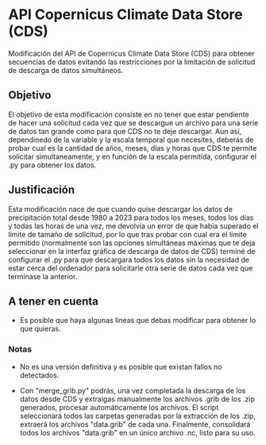 # API Copernicus Climate Data Store (CDS)
Modificación del API de Copernicus Climate Data Store (CDS) para obtener secuencias de datos evitando las restricciones por la limitación de solicitud de descarga de datos simultáneos.

## Objetivo
El objetivo de esta modificación consiste en no tener que estar pendiente de hacer una solicitud cada vez que se descargue un archivo para una serie de datos tan grande como para que CDS no te deje descargar.
Aun así, dependinedo de la variable y la escala temporal que necesites, deberás de probar cual es la cantidad de años, meses, días y horas que CDS te permite solicitar simultaneamente, y en función de la escala permitida, configurar el .py para obtener los datos.

## Justificación
Esta modificación nace de que cuando quise descargar los datos de precipitación total desde 1980 a 2023 para todos los meses, todos los días y todas las horas de una vez, me devolvía un error de que habia superado el límite de tamaño de solicitud, por lo que tras probar con cual era el límite permitido (normalmente son las opciones simultáneas máximas que te deja seleccionar en la interfaz gráfica de descarga de datos de CDS) terminé de configurar el .py para que descargara todos los datos sin la necesidad de estar cerca del ordenador para solicitarle otra serie de datos cada vez que terminase la anterior. 

## A tener en cuenta
- Es posible que haya algunas líneas que debas modificar para obtener lo que quieras.

### Notas
-    No es una versión definitiva y es posible que existan fallos no detectados.

-    Con "merge_grib.py" podrás, una vez completada la descarga de los datos desde CDS y extraigas manualmente los archivos .grib de los .zip generados, procesar automáticamente los archivos. El script seleccionará todos las carpetas generadas por la extracción de los .zip, extraerá los archivos "data.grib" de cada una. Finalmente, consolidará todos los archivos "data.grib" en un único archivo .nc, listo para su uso.
